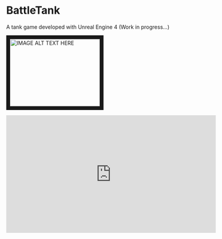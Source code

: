 # BattleTank

A tank game developed with Unreal Engine 4 (Work in progress...)


<a href="http://www.youtube.com/watch?feature=player_embedded&v=VN1IBMi1TFo
" target="_blank"><img src="http://img.youtube.com/vi/VN1IBMi1TFo/0.jpg" 
alt="IMAGE ALT TEXT HERE" width="240" height="180" border="10" /></a>


<iframe width="560" height="315" src="https://www.youtube.com/embed/VN1IBMi1TFo" frameborder="0" allow="accelerometer; autoplay; encrypted-media; gyroscope; picture-in-picture" allowfullscreen></iframe>



